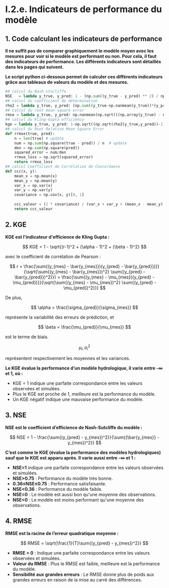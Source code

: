 # I.2.e. Indicateurs de performance du modèle

## 1. Code calculant les indicateurs de performance

**Il ne suffit pas de comparer graphiquement le modèle moyen avec les mesures pour voir si le modèle est performant ou non. Pour cela, il faut des indicateurs de performance. Les différents indicateurs sont détaillés dans les pages qui suivent.**

**Le script python ci-dessous permet de calculer ces différents indicateurs grâce aux tableaux de valeurs du modèle et des mesures.**

```python
## calcul du Nash-stucliffe
NSE   = lambda y_true, y_pred: 1 - (np.sum((y_true - y_pred) ** 2) / np.sum((y_true - np.mean(y_true)) ** 2))
## calcul du coefficient de détermination
rho2 = lambda y_true, y_pred: (np.sum((y_true-np.nanmean(y_true))*(y_pred-np.nanmean(y_pred))) ** 2)/np.sum((y_true-np.nanmean(y_true)) **2)/np.sum((y_pred-np.nanmean(y_pred)) **2)
## calcul du root mean square error
rmse = lambda y_true, y_pred: np.nanmean(np.sqrt(((np.array(y_true) - np.array(y_pred)) ** 2)))
## calcul du Kling-Gupta efficiency
kge = lambda y_true, y_pred: 1-np.sqrt((np.sqrt(rho2(y_true,y_pred))-1) **2 + (np.nanmean(y_pred)/np.nanmean(y_true) -1) **2 + (np.nanstd(y_pred)/np.nanstd(y_true) -1) **2)
## calcul du Root Relative Mean Square Error
def rrmse(true, pred):
    n = len(true) # update
    num = np.sum(np.square(true - pred)) / n  # update
    den = np.sum(np.square(pred))
    squared_error = num/den
    rrmse_loss = np.sqrt(squared_error)
    return rrmse_loss
## calcul Coefficient de Corrélation de Concordance
def ccc(x, y):
    mean_x = np.mean(x)
    mean_y = np.mean(y)
    var_x = np.var(x)
    var_y = np.var(y)
    covariance = np.cov(x, y)[0, 1]
    
    ccc_valeur = (2 * covariance) / (var_x + var_y + (mean_x - mean_y) ** 2)
    return ccc_valeur
```

## 2. KGE

**KGE est l'indicateur d'efficience de Kling Gupta :**

$$
KGE = 1 - \sqrt{(r-1)^2 + (\alpha - 1)^2 + (\beta - 1)^2}
$$

avec le coefficient de corrélation de Pearson :

$$
r = \frac{\sum{(y_{mes} - \bar{y_{mes}})(y_{pred} - \bar{y_{pred}})}}{\sqrt{\sum{(y_{mes} - \bar{y_{mes}})^2} \sum{(y_{pred} - \bar{y_{pred}})^2}}} = \frac{\sum{(y_{mes} - \mu_{mes})(y_{pred} - \mu_{pred})}}{\sqrt{\sum{(y_{mes} - \mu_{mes})^2} \sum{(y_{pred} - \mu_{pred})^2}}} 
$$

De plus, 

$$
\alpha = \frac{\sigma_{pred}}{\sigma_{mes}}
$$

représente la variabilité des erreurs de prédiction, et 

$$
\beta = \frac{\mu_{pred}}{\mu_{mes}}
$$

est le terme de biais. 

$$
\mu_i , \sigma_i^2
$$

représentent respectivement les moyennes et les variances.

**Le KGE évalue la performance d’un modèle hydrologique, il varie entre -∞ et 1, où :**
- KGE = 1 indique une parfaite correspondance entre les valeurs observées et simulées.
- Plus le KGE est proche de 1, meilleure est la performance du modèle.
- Un KGE négatif indique une mauvaise performance du modèle.

## 3. NSE

**NSE est le coefficient d’efficience de Nash-Sutcliffe du modèle :**

$$
NSE = 1 - \frac{\sum{(y_{pred} - y_{mes})^2}}{\sum{(\bar{y_{mes}} - y_{mes})^2}}
$$

**C’est comme le KGE (évalue la performance des modèles hydrologiques) sauf que le KGE est apparu après. Il varie aussi entre -∞ et 1 :**
- **NSE=1** indique une parfaite correspondance entre les valeurs observées et simulées.
- **NSE>0.75** : Performance du modèle très bonne.
- **0.36≤NSE≤0.75** : Performance satisfaisante.
- **NSE<0.36** : Performance du modèle faible.
- **NSE=0** : Le modèle est aussi bon qu'une moyenne des observations.
- **NSE<0** : Le modèle est moins performant qu'une moyenne des observations.

## 4. RMSE

**RMSE est la racine de l’erreur quadratique moyenne :**

$$
RMSE = \sqrt{\frac{1}{T}\sum{(y_{pred} - y_{mes})^2}}
$$

- **RMSE = 0** : Indique une parfaite correspondance entre les valeurs observées et simulées.
- **Valeur du RMSE** : Plus le RMSE est faible, meilleure est la performance du modèle.
- **Sensibilité aux grandes erreurs** : Le RMSE donne plus de poids aux grandes erreurs en raison de la mise au carré des différences.
